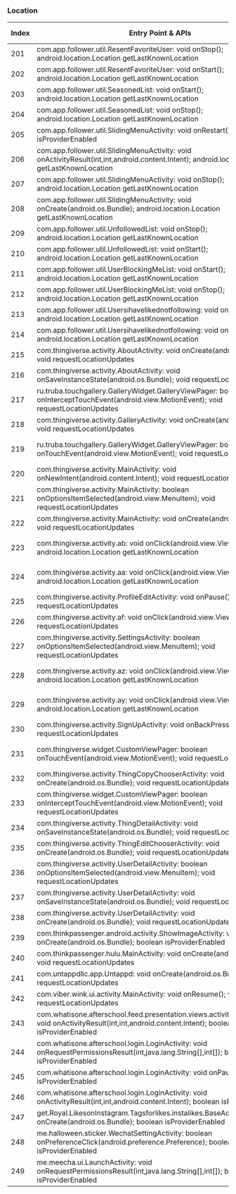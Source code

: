 ### Location
| Index | Entry Point & APIs | Screen shot | Resource id | Label |
| ------------- | ------------- | ------------- |-------------|-------------|
| 201 | com.app.follower.util.ResentFavoriteUser: void onStop(); android.location.Location getLastKnownLocation | ![](C:\Users\hfu\Documents\COSMOS\output\py\Play_win8\Social\com.tappple.followersplus\com.app.follower.util.ResentFavoriteUser.png) |  | |
| 202 | com.app.follower.util.ResentFavoriteUser: void onStart(); android.location.Location getLastKnownLocation | ![](C:\Users\hfu\Documents\COSMOS\output\py\Play_win8\Social\com.tappple.followersplus\com.app.follower.util.ResentFavoriteUser.png) |  | |
| 203 | com.app.follower.util.SeasonedList: void onStart(); android.location.Location getLastKnownLocation | ![](C:\Users\hfu\Documents\COSMOS\output\py\Play_win8\Social\com.tappple.followersplus\com.app.follower.util.SeasonedList.png) |  | |
| 204 | com.app.follower.util.SeasonedList: void onStop(); android.location.Location getLastKnownLocation | ![](C:\Users\hfu\Documents\COSMOS\output\py\Play_win8\Social\com.tappple.followersplus\com.app.follower.util.SeasonedList.png) |  | |
| 205 | com.app.follower.util.SlidingMenuActivity: void onRestart(); boolean isProviderEnabled | ![](C:\Users\hfu\Documents\COSMOS\output\py\Play_win8\Social\com.tappple.followersplus\com.app.follower.util.SlidingMenuActivity.png) |  | |
| 206 | com.app.follower.util.SlidingMenuActivity: void onActivityResult(int,int,android.content.Intent); android.location.Location getLastKnownLocation | ![](C:\Users\hfu\Documents\COSMOS\output\py\Play_win8\Social\com.tappple.followersplus\com.app.follower.util.SlidingMenuActivity.png) |  | |
| 207 | com.app.follower.util.SlidingMenuActivity: void onStop(); android.location.Location getLastKnownLocation | ![](C:\Users\hfu\Documents\COSMOS\output\py\Play_win8\Social\com.tappple.followersplus\com.app.follower.util.SlidingMenuActivity.png) |  | |
| 208 | com.app.follower.util.SlidingMenuActivity: void onCreate(android.os.Bundle); android.location.Location getLastKnownLocation | ![](C:\Users\hfu\Documents\COSMOS\output\py\Play_win8\Social\com.tappple.followersplus\com.app.follower.util.SlidingMenuActivity.png) |  | |
| 209 | com.app.follower.util.UnfollowedList: void onStop(); android.location.Location getLastKnownLocation | ![](C:\Users\hfu\Documents\COSMOS\output\py\Play_win8\Social\com.tappple.followersplus\com.app.follower.util.UnfollowedList.png) |  | |
| 210 | com.app.follower.util.UnfollowedList: void onStart(); android.location.Location getLastKnownLocation | ![](C:\Users\hfu\Documents\COSMOS\output\py\Play_win8\Social\com.tappple.followersplus\com.app.follower.util.UnfollowedList.png) |  | |
| 211 | com.app.follower.util.UserBlockingMeList: void onStart(); android.location.Location getLastKnownLocation | ![](C:\Users\hfu\Documents\COSMOS\output\py\Play_win8\Social\com.tappple.followersplus\com.app.follower.util.UserBlockingMeList.png) |  | |
| 212 | com.app.follower.util.UserBlockingMeList: void onStop(); android.location.Location getLastKnownLocation | ![](C:\Users\hfu\Documents\COSMOS\output\py\Play_win8\Social\com.tappple.followersplus\com.app.follower.util.UserBlockingMeList.png) |  | |
| 213 | com.app.follower.util.Usersihavelikednotfollowing: void onStop(); android.location.Location getLastKnownLocation | ![](C:\Users\hfu\Documents\COSMOS\output\py\Play_win8\Social\com.tappple.followersplus\com.app.follower.util.Usersihavelikednotfollowing.png) |  | |
| 214 | com.app.follower.util.Usersihavelikednotfollowing: void onStart(); android.location.Location getLastKnownLocation | ![](C:\Users\hfu\Documents\COSMOS\output\py\Play_win8\Social\com.tappple.followersplus\com.app.follower.util.Usersihavelikednotfollowing.png) |  | |
| 215 | com.thingiverse.activity.AboutActivity: void onCreate(android.os.Bundle); void requestLocationUpdates | ![](C:\Users\hfu\Documents\COSMOS\output\py\Play_win8\Social\com.thingiverse\com.thingiverse.activity.AboutActivity.png) |  | |
| 216 | com.thingiverse.activity.AboutActivity: void onSaveInstanceState(android.os.Bundle); void requestLocationUpdates | ![](C:\Users\hfu\Documents\COSMOS\output\py\Play_win8\Social\com.thingiverse\com.thingiverse.activity.AboutActivity.png) |  | |
| 217 | ru.truba.touchgallery.GalleryWidget.GalleryViewPager: boolean onInterceptTouchEvent(android.view.MotionEvent); void requestLocationUpdates | ![](C:\Users\hfu\Documents\COSMOS\output\py\Play_win8\Social\com.thingiverse\com.thingiverse.activity.GalleryActivity.png) | {'2131492965': <sensitive_component.SensitiveComponent.SensitiveView object at 0x09121390>} | |
| 218 | com.thingiverse.activity.GalleryActivity: void onCreate(android.os.Bundle); void requestLocationUpdates | ![](C:\Users\hfu\Documents\COSMOS\output\py\Play_win8\Social\com.thingiverse\com.thingiverse.activity.GalleryActivity.png) |  | |
| 219 | ru.truba.touchgallery.GalleryWidget.GalleryViewPager: boolean onTouchEvent(android.view.MotionEvent); void requestLocationUpdates | ![](C:\Users\hfu\Documents\COSMOS\output\py\Play_win8\Social\com.thingiverse\com.thingiverse.activity.GalleryActivity.png) | {'2131492965': <sensitive_component.SensitiveComponent.SensitiveView object at 0x09121690>} | |
| 220 | com.thingiverse.activity.MainActivity: void onNewIntent(android.content.Intent); void requestLocationUpdates | ![](C:\Users\hfu\Documents\COSMOS\output\py\Play_win8\Social\com.thingiverse\com.thingiverse.activity.MainActivity.png) |  | |
| 221 | com.thingiverse.activity.MainActivity: boolean onOptionsItemSelected(android.view.MenuItem); void requestLocationUpdates | ![](C:\Users\hfu\Documents\COSMOS\output\py\Play_win8\Social\com.thingiverse\com.thingiverse.activity.MainActivity.png) |  | |
| 222 | com.thingiverse.activity.MainActivity: void onCreate(android.os.Bundle); void requestLocationUpdates | ![](C:\Users\hfu\Documents\COSMOS\output\py\Play_win8\Social\com.thingiverse\com.thingiverse.activity.MainActivity.png) |  | |
| 223 | com.thingiverse.activity.ab: void onClick(android.view.View); android.location.Location getLastKnownLocation | ![](C:\Users\hfu\Documents\COSMOS\output\py\Play_win8\Social\com.thingiverse\com.thingiverse.activity.PostThingConfirmationActivity.png) | {'2131492979': <sensitive_component.SensitiveComponent.SensitiveView object at 0x091E8AD0>} | |
| 224 | com.thingiverse.activity.aa: void onClick(android.view.View); android.location.Location getLastKnownLocation | ![](C:\Users\hfu\Documents\COSMOS\output\py\Play_win8\Social\com.thingiverse\com.thingiverse.activity.PostThingConfirmationActivity.png) | {'2131492978': <sensitive_component.SensitiveComponent.SensitiveView object at 0x091E8170>} | |
| 225 | com.thingiverse.activity.ProfileEditActivity: void onPause(); void requestLocationUpdates | ![](C:\Users\hfu\Documents\COSMOS\output\py\Play_win8\Social\com.thingiverse\com.thingiverse.activity.ProfileEditActivity.png) |  | |
| 226 | com.thingiverse.activity.af: void onClick(android.view.View); void requestLocationUpdates | ![](C:\Users\hfu\Documents\COSMOS\output\py\Play_win8\Social\com.thingiverse\com.thingiverse.activity.ProfileEditActivity.png) |  | |
| 227 | com.thingiverse.activity.SettingsActivity: boolean onOptionsItemSelected(android.view.MenuItem); void requestLocationUpdates | ![](C:\Users\hfu\Documents\COSMOS\output\py\Play_win8\Social\com.thingiverse\com.thingiverse.activity.SettingsActivity.png) |  | |
| 228 | com.thingiverse.activity.az: void onClick(android.view.View); android.location.Location getLastKnownLocation | ![](C:\Users\hfu\Documents\COSMOS\output\py\Play_win8\Social\com.thingiverse\com.thingiverse.activity.SignInActivity.png) | {'2131493003': <sensitive_component.SensitiveComponent.SensitiveView object at 0x097C4630>} | |
| 229 | com.thingiverse.activity.ay: void onClick(android.view.View); android.location.Location getLastKnownLocation | ![](C:\Users\hfu\Documents\COSMOS\output\py\Play_win8\Social\com.thingiverse\com.thingiverse.activity.SignInActivity.png) | {'2131493002': <sensitive_component.SensitiveComponent.SensitiveView object at 0x090FC630>} | |
| 230 | com.thingiverse.activity.SignUpActivity: void onBackPressed(); void requestLocationUpdates | ![](C:\Users\hfu\Documents\COSMOS\output\py\Play_win8\Social\com.thingiverse\com.thingiverse.activity.SignUpActivity.png) |  | |
| 231 | com.thingiverse.widget.CustomViewPager: boolean onTouchEvent(android.view.MotionEvent); void requestLocationUpdates | ![](C:\Users\hfu\Documents\COSMOS\output\py\Play_win8\Social\com.thingiverse\com.thingiverse.activity.ThingEditChooserActivity.png) | {'2131493006': <sensitive_component.SensitiveComponent.SensitiveView object at 0x094E2590>} | |
| 232 | com.thingiverse.activity.ThingCopyChooserActivity: void onCreate(android.os.Bundle); void requestLocationUpdates | ![](C:\Users\hfu\Documents\COSMOS\output\py\Play_win8\Social\com.thingiverse\com.thingiverse.activity.ThingCopyChooserActivity.png) |  | |
| 233 | com.thingiverse.widget.CustomViewPager: boolean onInterceptTouchEvent(android.view.MotionEvent); void requestLocationUpdates | ![](C:\Users\hfu\Documents\COSMOS\output\py\Play_win8\Social\com.thingiverse\com.thingiverse.activity.ThingEditChooserActivity.png) | {'2131493006': <sensitive_component.SensitiveComponent.SensitiveView object at 0x094E2570>} | |
| 234 | com.thingiverse.activity.ThingDetailActivity: void onSaveInstanceState(android.os.Bundle); void requestLocationUpdates | ![](C:\Users\hfu\Documents\COSMOS\output\py\Play_win8\Social\com.thingiverse\com.thingiverse.activity.ThingDetailActivity.png) |  | |
| 235 | com.thingiverse.activity.ThingEditChooserActivity: void onCreate(android.os.Bundle); void requestLocationUpdates | ![](C:\Users\hfu\Documents\COSMOS\output\py\Play_win8\Social\com.thingiverse\com.thingiverse.activity.ThingEditChooserActivity.png) |  | |
| 236 | com.thingiverse.activity.UserDetailActivity: boolean onOptionsItemSelected(android.view.MenuItem); void requestLocationUpdates | ![](C:\Users\hfu\Documents\COSMOS\output\py\Play_win8\Social\com.thingiverse\com.thingiverse.activity.UserDetailActivity.png) |  | |
| 237 | com.thingiverse.activity.UserDetailActivity: void onSaveInstanceState(android.os.Bundle); void requestLocationUpdates | ![](C:\Users\hfu\Documents\COSMOS\output\py\Play_win8\Social\com.thingiverse\com.thingiverse.activity.UserDetailActivity.png) |  | |
| 238 | com.thingiverse.activity.UserDetailActivity: void onCreate(android.os.Bundle); void requestLocationUpdates | ![](C:\Users\hfu\Documents\COSMOS\output\py\Play_win8\Social\com.thingiverse\com.thingiverse.activity.UserDetailActivity.png) |  | |
| 239 | com.thinkpassenger.android.activity.ShowImageActivity: void onCreate(android.os.Bundle); boolean isProviderEnabled | ![](C:\Users\hfu\Documents\COSMOS\output\py\Play_win8\Social\com.thinkpassenger.hulu\com.thinkpassenger.android.activity.ShowImageActivity.png) |  | |
| 240 | com.thinkpassenger.hulu.MainActivity: void onCreate(android.os.Bundle); void requestLocationUpdates | ![](C:\Users\hfu\Documents\COSMOS\output\py\Play_win8\Social\com.thinkpassenger.hulu\com.thinkpassenger.hulu.MainActivity.png) |  | |
| 241 | com.untappdllc.app.Untappd: void onCreate(android.os.Bundle); void requestLocationUpdates | ![](C:\Users\hfu\Documents\COSMOS\output\py\Play_win8\Social\com.untappdllc.app\com.untappdllc.app.Untappd.png) |  | |
| 242 | com.viber.wink.ui.activity.MainActivity: void onResume(); void requestLocationUpdates | ![](C:\Users\hfu\Documents\COSMOS\output\py\Play_win8\Social\com.viber.wink\com.viber.wink.ui.activity.MainActivity.png) |  | |
| 243 | com.whatisone.afterschool.feed.presentation.views.activities.MainActivity: void onActivityResult(int,int,android.content.Intent); boolean isProviderEnabled | ![](C:\Users\hfu\Documents\COSMOS\output\py\Play_win8\Social\com.whatisone.afterschool\com.whatisone.afterschool.feed.presentation.views.activities.MainActivity.png) |  | |
| 244 | com.whatisone.afterschool.login.LoginActivity: void onRequestPermissionsResult(int,java.lang.String[],int[]); boolean isProviderEnabled | ![](C:\Users\hfu\Documents\COSMOS\output\py\Play_win8\Social\com.whatisone.afterschool\com.whatisone.afterschool.login.LoginActivity.png) |  | |
| 245 | com.whatisone.afterschool.login.LoginActivity: void onPause(); boolean isProviderEnabled | ![](C:\Users\hfu\Documents\COSMOS\output\py\Play_win8\Social\com.whatisone.afterschool\com.whatisone.afterschool.login.LoginActivity.png) |  | |
| 246 | com.whatisone.afterschool.login.LoginActivity: void onActivityResult(int,int,android.content.Intent); boolean isProviderEnabled | ![](C:\Users\hfu\Documents\COSMOS\output\py\Play_win8\Social\com.whatisone.afterschool\com.whatisone.afterschool.login.LoginActivity.png) |  | |
| 247 | get.Royal.LikesonInstagram.Tagsforlikes.instalikes.BaseActivity: void onCreate(android.os.Bundle); boolean isProviderEnabled | ![](C:\Users\hfu\Documents\COSMOS\output\py\Play_win8\Social\get.Royal.LikesonInstagram.Tagsforlikes.instalikes\get.Royal.LikesonInstagram.Tagsforlikes.instalikes.BaseActivity.png) |  | |
| 248 | me.halloween.sticker.WechatSettingActivity: boolean onPreferenceClick(android.preference.Preference); boolean isProviderEnabled | ![](C:\Users\hfu\Documents\COSMOS\output\py\Play_win8\Social\me.halloween.sticker\me.halloween.sticker.WechatSettingActivity.png) |  | |
| 249 | me.meecha.ui.LaunchActivity: void onRequestPermissionsResult(int,java.lang.String[],int[]); boolean isProviderEnabled | ![](C:\Users\hfu\Documents\COSMOS\output\py\Play_win8\Social\me.meecha\me.meecha.ui.LaunchActivity.png) |  | |
